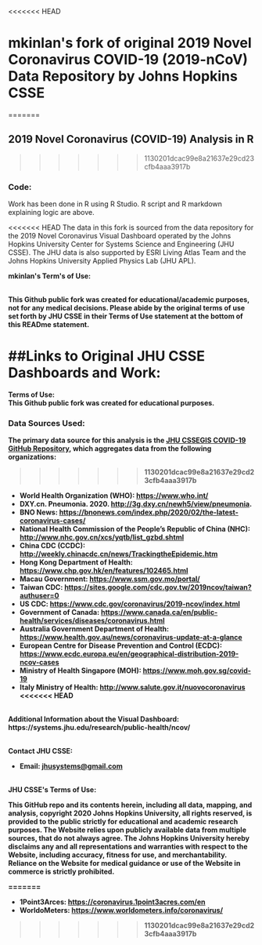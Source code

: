 <<<<<<< HEAD
# mkinlan's fork of original 2019 Novel Coronavirus COVID-19 (2019-nCoV) Data Repository by Johns Hopkins CSSE
=======
## 2019 Novel Coronavirus (COVID-19) Analysis in R
>>>>>>> 1130201dcac99e8a21637e29cd23cfb4aaa3917b

### Code:
Work has been done in R using R Studio. R script and R markdown explaining logic are above. 

<<<<<<< HEAD
The data in this fork is sourced from the data repository for the 2019 Novel Coronavirus Visual Dashboard operated by the Johns Hopkins University Center for Systems Science and Engineering (JHU CSSE). The JHU data is also supported by ESRI Living Atlas Team and the Johns Hopkins University Applied Physics Lab (JHU APL).

<b>mkinlan's Term's of Use:</br><br>

This Github public fork was created for educational/academic purposes, not for any medical decisions. Please abide by the original terms of use set forth by JHU CSSE in their Terms of Use statement at the bottom of this READme statement.


##Links to Original JHU CSSE Dashboards and Work: 
<br>
=======
<b>Terms of Use:</b><br>
This Github public fork was created for educational purposes. 

### Data Sources Used:
The primary data source for this analysis is the <a href="https://github.com/CSSEGISandData/COVID-19">JHU CSSEGIS COVID-19 GitHub Repository</a>, which aggregates data from the following organizations:  
>>>>>>> 1130201dcac99e8a21637e29cd23cfb4aaa3917b

* World Health Organization (WHO): https://www.who.int/ <br>
* DXY.cn. Pneumonia. 2020. http://3g.dxy.cn/newh5/view/pneumonia.  <br>
* BNO News: https://bnonews.com/index.php/2020/02/the-latest-coronavirus-cases/  <br>
* National Health Commission of the People’s Republic of China (NHC): <br>
 http://www.nhc.gov.cn/xcs/yqtb/list_gzbd.shtml <br>
* China CDC (CCDC): http://weekly.chinacdc.cn/news/TrackingtheEpidemic.htm <br>
* Hong Kong Department of Health: https://www.chp.gov.hk/en/features/102465.html <br>
* Macau Government: https://www.ssm.gov.mo/portal/ <br>
* Taiwan CDC: https://sites.google.com/cdc.gov.tw/2019ncov/taiwan?authuser=0 <br>
* US CDC: https://www.cdc.gov/coronavirus/2019-ncov/index.html <br>
* Government of Canada: https://www.canada.ca/en/public-health/services/diseases/coronavirus.html <br>
* Australia Government Department of Health: https://www.health.gov.au/news/coronavirus-update-at-a-glance <br>
* European Centre for Disease Prevention and Control (ECDC): https://www.ecdc.europa.eu/en/geographical-distribution-2019-ncov-cases 
* Ministry of Health Singapore (MOH): https://www.moh.gov.sg/covid-19
* Italy Ministry of Health: http://www.salute.gov.it/nuovocoronavirus
<<<<<<< HEAD

<br>
<b>Additional Information about the Visual Dashboard:</b><br>
https://systems.jhu.edu/research/public-health/ncov/
<br><br>

<b>Contact JHU CSSE: </b><br>
* Email: jhusystems@gmail.com
<br><br>

<b>JHU CSSE's Terms of Use:</b><br>

This GitHub repo and its contents herein, including all data, mapping, and analysis, copyright 2020 Johns Hopkins University, all rights reserved, is provided to the public strictly for educational and academic research purposes.  The Website relies upon publicly available data from multiple sources, that do not always agree. The Johns Hopkins University hereby disclaims any and all representations and warranties with respect to the Website, including accuracy, fitness for use, and merchantability.  Reliance on the Website for medical guidance or use of the Website in commerce is strictly prohibited.



=======
* 1Point3Arces: https://coronavirus.1point3acres.com/en
* WorldoMeters: https://www.worldometers.info/coronavirus/
>>>>>>> 1130201dcac99e8a21637e29cd23cfb4aaa3917b
